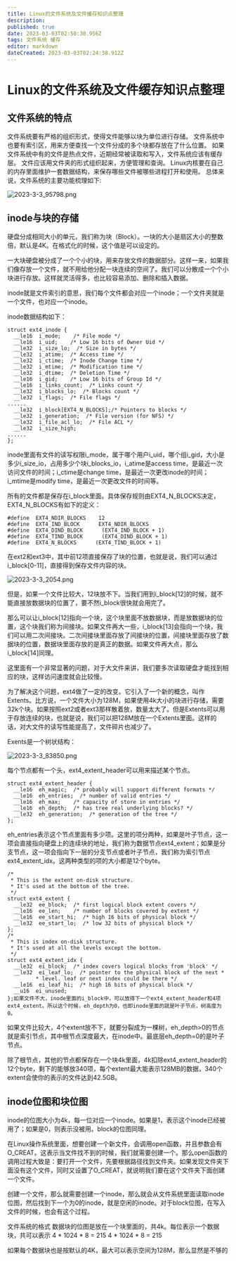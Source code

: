```yaml
---
title: Linux的文件系统及文件缓存知识点整理
description: 
published: true
date: 2023-03-03T02:50:30.956Z
tags: 文件系统 缓存
editor: markdown
dateCreated: 2023-03-03T02:24:38.912Z
---
```


# Linux的文件系统及文件缓存知识点整理
## 文件系统的特点

文件系统要有严格的组织形式，使得文件能够以块为单位进行存储。
文件系统中也要有索引区，用来方便查找一个文件分成的多个块都存放在了什么位置。
如果文件系统中有的文件是热点文件，近期经常被读取和写入，文件系统应该有缓存层。
文件应该用文件夹的形式组织起来，方便管理和查询。
Linux内核要在自己的内存里面维护一套数据结构，来保存哪些文件被哪些进程打开和使用。
总体来说，文件系统的主要功能梳理如下:

![2023-3-3_95798.png](/2023-3-3_95798.png)

## inode与块的存储
硬盘分成相同大小的单元，我们称为块（Block）。一块的大小是扇区大小的整数倍，默认是4K。在格式化的时候，这个值是可以设定的。

一大块硬盘被分成了一个个小的块，用来存放文件的数据部分。这样一来，如果我们像存放一个文件，就不用给他分配一块连续的空间了。我们可以分散成一个个小块进行存放。这样就灵活得多，也比较容易添加、删除和插入数据。

inode就是文件索引的意思，我们每个文件都会对应一个inode；一个文件夹就是一个文件，也对应一个inode。

inode数据结构如下：

```
struct ext4_inode {
  __le16  i_mode;    /* File mode */
  __le16  i_uid;    /* Low 16 bits of Owner Uid */
  __le32  i_size_lo;  /* Size in bytes */
  __le32  i_atime;  /* Access time */
  __le32  i_ctime;  /* Inode Change time */
  __le32  i_mtime;  /* Modification time */
  __le32  i_dtime;  /* Deletion Time */
  __le16  i_gid;    /* Low 16 bits of Group Id */
  __le16  i_links_count;  /* Links count */
  __le32  i_blocks_lo;  /* Blocks count */
  __le32  i_flags;  /* File flags */
......
  __le32  i_block[EXT4_N_BLOCKS];/* Pointers to blocks */
  __le32  i_generation;  /* File version (for NFS) */
  __le32  i_file_acl_lo;  /* File ACL */
  __le32  i_size_high;
......
};
```

inode里面有文件的读写权限i_mode，属于哪个用户i_uid，哪个组i_gid，大小是多少i_size_io，占用多少个块i_blocks_io，i_atime是access time，是最近一次访问文件的时间；i_ctime是change time，是最近一次更改inode的时间；i_mtime是modify time，是最近一次更改文件的时间等。

所有的文件都是保存在i_block里面。具体保存规则由EXT4_N_BLOCKS决定，EXT4_N_BLOCKS有如下的定义：

```
#define  EXT4_NDIR_BLOCKS    12
#define  EXT4_IND_BLOCK      EXT4_NDIR_BLOCKS
#define  EXT4_DIND_BLOCK      (EXT4_IND_BLOCK + 1)
#define  EXT4_TIND_BLOCK      (EXT4_DIND_BLOCK + 1)
#define  EXT4_N_BLOCKS      (EXT4_TIND_BLOCK + 1)
```

在ext2和ext3中，其中前12项直接保存了块的位置，也就是说，我们可以通过i_block[0-11]，直接得到保存文件内容的块。

![2023-3-3_2054.png](/2023-3-3_2054.png)

但是，如果一个文件比较大，12块放不下。当我们用到i_block[12]的时候，就不能直接放数据块的位置了，要不然i_block很快就会用完了。

那么可以让i_block[12]指向一个块，这个块里面不放数据块，而是放数据块的位置，这个块我们称为间接块。如果文件再大一些，i_block[13]会指向一个块，我们可以用二次间接块。二次间接块里面存放了间接块的位置，间接块里面存放了数据块的位置，数据块里面存放的是真正的数据。如果文件再大点，那么i_block[14]同理。

这里面有一个非常显著的问题，对于大文件来讲，我们要多次读取硬盘才能找到相应的块，这样访问速度就会比较慢。

为了解决这个问题，ext4做了一定的改变。它引入了一个新的概念，叫作Extents。比方说，一个文件大小为128M，如果使用4k大小的块进行存储，需要32k个块。如果按照ext2或者ext3那样散着放，数量太大了。但是Extents可以用于存放连续的块，也就是说，我们可以把128M放在一个Extents里面。这样的话，对大文件的读写性能提高了，文件碎片也减少了。

Exents是一个树状结构：

![2023-3-3_83850.png](/2023-3-3_83850.png)

每个节点都有一个头，ext4_extent_header可以用来描述某个节点。

```
struct ext4_extent_header {
  __le16  eh_magic;  /* probably will support different formats */
  __le16  eh_entries;  /* number of valid entries */
  __le16  eh_max;    /* capacity of store in entries */
  __le16  eh_depth;  /* has tree real underlying blocks? */
  __le32  eh_generation;  /* generation of the tree */
};
```

eh_entries表示这个节点里面有多少项。这里的项分两种，如果是叶子节点，这一项会直接指向硬盘上的连续块的地址，我们称为数据节点ext4_extent；如果是分支节点，这一项会指向下一层的分支节点或者叶子节点，我们称为索引节点ext4_extent_idx。这两种类型的项的大小都是12个byte。

```
/*
 * This is the extent on-disk structure.
 * It's used at the bottom of the tree.
 */
struct ext4_extent {
  __le32  ee_block;  /* first logical block extent covers */
  __le16  ee_len;    /* number of blocks covered by extent */
  __le16  ee_start_hi;  /* high 16 bits of physical block */
  __le32  ee_start_lo;  /* low 32 bits of physical block */
};
/*
 * This is index on-disk structure.
 * It's used at all the levels except the bottom.
 */
struct ext4_extent_idx {
  __le32  ei_block;  /* index covers logical blocks from 'block' */
  __le32  ei_leaf_lo;  /* pointer to the physical block of the next *
         * level. leaf or next index could be there */
  __le16  ei_leaf_hi;  /* high 16 bits of physical block */
  __u16  ei_unused;
};如果文件不大，inode里面的i_block中，可以放得下一个ext4_extent_header和4项ext4_extent。所以这个时候，eh_depth为0，也即inode里面的就是叶子节点，树高度为0。
```

如果文件比较大，4个extent放不下，就要分裂成为一棵树，eh_depth>0的节点就是索引节点，其中根节点深度最大，在inode中。最底层eh_depth=0的是叶子节点。

除了根节点，其他的节点都保存在一个块4k里面，4k扣除ext4_extent_header的12个byte，剩下的能够放340项，每个extent最大能表示128MB的数据，340个extent会使你的表示的文件达到42.5GB。

## inode位图和块位图
inode的位图大小为4k，每一位对应一个inode。如果是1，表示这个inode已经被用了；如果是0，则表示没被用。block的位图同理。

在Linux操作系统里面，想要创建一个新文件，会调用open函数，并且参数会有O_CREAT。这表示当文件找不到的时候，我们就需要创建一个。那么open函数的调用过程大致是：要打开一个文件，先要根据路径找到文件夹。如果发现文件夹下面没有这个文件，同时又设置了O_CREAT，就说明我们要在这个文件夹下面创建一个文件。

创建一个文件，那么就需要创建一个inode，那么就会从文件系统里面读取inode位图，然后找到下一个为0的inode，就是空闲的inode。对于block位图，在写入文件的时候，也会有这个过程。

文件系统的格式 数据块的位图是放在一个块里面的，共4k。每位表示一个数据块，共可以表示
4 * 1024 * 8 = 215
4 * 1024 * 8 = 215

如果每个数据块也是按默认的4K，最大可以表示空间为128M，那么显然是不够的
